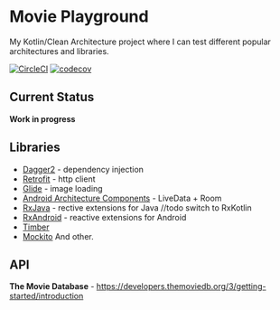 # Movie Playground
My Kotlin/Clean Architecture project where I can test different popular architectures and libraries.

[![CircleCI](https://circleci.com/gh/psadanowicz/movie-playground/tree/develop.svg?style=shield)](https://circleci.com/gh/psadanowicz/movie-playground/tree/develop)
[![codecov](https://codecov.io/gh/psadanowicz/movie-playground/branch/master/graph/badge.svg)](https://codecov.io/gh/psadanowicz/movie-playground)

## Current Status
**Work in progress**
## Libraries
- [Dagger2](https://github.com/google/dagger) - dependency injection
- [Retrofit](https://github.com/square/retrofit) - http client
- [Glide](https://github.com/bumptech/glide) - image loading
- [Android Architecture Components](https://developer.android.com/topic/libraries/architecture/) - LiveData + Room
- [RxJava](https://github.com/ReactiveX/RxJava) - rective extensions for Java //todo switch to RxKotlin
- [RxAndroid](https://github.com/ReactiveX/RxAndroid) - reactive extensions for Android
- [Timber](https://github.com/JakeWharton/timber)
- [Mockito](https://github.com/mockito/mockito)
And other.
## API
**The Movie Database** - https://developers.themoviedb.org/3/getting-started/introduction
